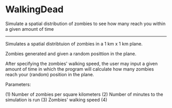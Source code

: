 # WalkingDead
Simulate a spatial distribution of zombies to see how many reach you within a given amount of time

------------------------------------------

Simulates a spatial distribtuion of zombies in a 1 km x 1 km plane.

Zombies generated and given a random posittion in the plane.

After specifying the zombies' walking speed, the user may input a given amount of time in which the program will calculate how many zombies reach your (random) position in the plane.

Parameters:

(1) Number of zombies per square kilometers
(2) Number of minutes to the simulation is run
(3) Zombies' walking speed
(4) 


